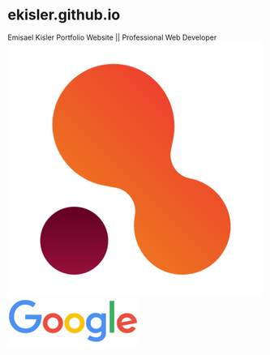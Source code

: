 # ekisler.github.io
Emisael Kisler Portfolio Website ||
Professional Web Developer
![Screenshot](./assets/img/logo/company_1.svg)
![Screenshot](./assets/img/logo/google.png)
